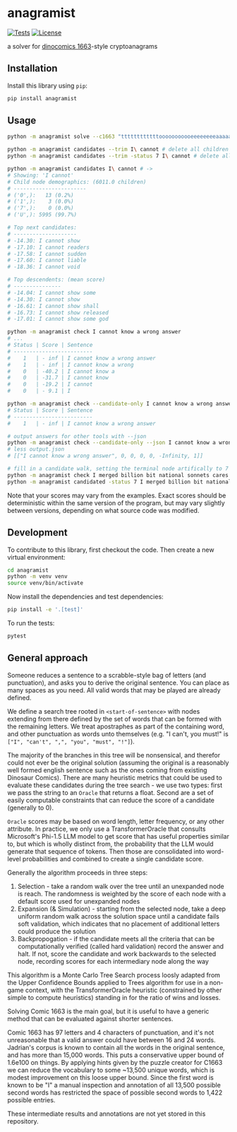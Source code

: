 # anagramist

[![Tests](https://github.com/lonnen/anagramist/actions/workflows/test.yml/badge.svg)](https://github.com/lonnen/anagramist/actions/workflows/test.yml)
[![License](https://img.shields.io/badge/license-Apache%202.0-blue.svg)](https://github.com/lonnen/anagramist/blob/main/LICENSE)

a solver for [dinocomics 1663](https://qwantz.com/index.php?comic=1663)-style cryptoanagrams

## Installation

Install this library using `pip`:
```bash
pip install anagramist
```

## Usage

```bash
python -m anagramist solve --c1663 "ttttttttttttooooooooooeeeeeeeeaaaaaaallllllnnnnnnuuuuuuiiiiisssssdddddhhhhhyyyyyIIrrrfffbbwwkcmvg:,\!\!"
```

```bash
python -m anagramist candidates --trim I\ cannot # delete all children of "I cannot" but leave the status untouched
python -m anagramist candidates --trim -status 7 I\ cannot # delete all children of "I cannot" and set its status to 7 so it will be ignored
```

```bash
python -m anagramist candidates I\ cannot # -> 
# Showing: 'I cannot'
# Child node demographics: (6011.0 children)
# -----------------------
# ('0',):   13 (0.2%)
# ('1',):    3 (0.0%)
# ('7',):    0 (0.0%)
# ('U',): 5995 (99.7%)

# Top next candidates:
# --------------------
# -14.30: I cannot show
# -17.10: I cannot readers
# -17.58: I cannot sudden
# -17.60: I cannot liable
# -18.36: I cannot void

# Top descendents: (mean score)
# ---------------
# -14.04: I cannot show some
# -14.30: I cannot show
# -16.61: I cannot show shall
# -16.73: I cannot show released
# -17.01: I cannot show some god
```

```bash
python -m anagramist check I cannot know a wrong answer   
# ...
# Status | Score | Sentence
# -------------------------
#    1   | - inf | I cannot know a wrong answer
#    1   | - inf | I cannot know a wrong
#    0   | -40.2 | I cannot know a
#    0   | -31.7 | I cannot know
#    0   | -19.2 | I cannot
#    0   | - 9.1 | I

python -m anagramist check --candidate-only I cannot know a wrong answer
# Status | Score | Sentence
# -------------------------
#    1   | - inf | I cannot know a wrong answer

# output answers for other tools with --json
python -m anagramist check --candidate-only --json I cannot know a wrong answer > output.json
# less output.json
# [["I cannot know a wrong answer", 0, 0, 0, 0, -Infinity, 1]]

# fill in a candidate walk, setting the terminal node artifically to 7 (Manual Intervention)
python -m anagramist check I merged billion bit national sonnets cares vessel darned tile hold yuo
python -m anagramist candidated -status 7 I merged billion bit national sonnets cares vessel darned tile hold yuo
```

Note that your scores may vary from the examples. Exact scores should be deterministic within the same version of the program, but may vary slightly between versions, depending on what source code was modified.

## Development

To contribute to this library, first checkout the code. Then create a new virtual environment:
```bash
cd anagramist
python -m venv venv
source venv/bin/activate
```
Now install the dependencies and test dependencies:
```bash
pip install -e '.[test]'
```
To run the tests:
```bash
pytest
```

## General approach

Someone reduces a sentence to a scrabble-style bag of letters (and punctuation), and asks you to derive the original sentence. You can place as many spaces as you need. All valid words that may be played are already defined.

We define a search tree rooted in `<start-of-sentence>` with nodes extending from there defined by the set of words that can be formed with the remaining letters. We treat apostraphes as part of the containing word, and other punctuation as words unto themselves (e.g. "I can't, you must!" is `["I", "can't", ",", "you", "must", "!"]`).

The majority of the branches in this tree will be nonsensical, and therefor could not ever be the original solution (assuming the original is a reasonably well formed english sentence such as the ones coming from existing Dinosaur Comics). There are many heuristic metrics that could be used to evaluate these candidates during the tree search - we use two types: first we pass the string to an `Oracle` that returns a float. Second are a set of easily computable constraints that can reduce the score of a candidate (generally to 0).

`Oracle` scores may be based on word length, letter frequency, or any other attribute. In practice, we only use a TransformerOracle that consults Microsoft's Phi-1.5 LLM model to get score that has useful properties similar to, but which is wholly distinct from, the probability that the LLM would generate that sequence of tokens. Then those are consolidated into word-level probabilities and combined to create a single candidate score.

Generally the algorithm proceeds in three steps:

1. Selection - take a random walk over the tree until an unexpanded node is reach. The randomness is weighted by the score of each node with a default score used for unexpanded nodes
2. Expansion (& Simulation) - starting from the selected node, take a deep uniform random walk across the solution space until a candidate fails soft validation, which indicates that no placement of additional letters could produce the solution
3. Backpropogation - if the candidate meets all the criteria that can be computationally verified (called hard validation) record the answer and halt. If not, score the candidate and work backwards to the selected node, recording scores for each intermediary node along the way

This algorithm is a Monte Carlo Tree Search process loosly adapted from the Upper Confidence Bounds applied to Trees algorithm for use in a non-game context, with the TransformerOracle heuristic (constrained by other simple to compute heuristics) standing in for the ratio of wins and losses.

Solving Comic 1663 is the main goal, but it is useful to have a generic method that can be evaluated against shorter sentences.

Comic 1663 has 97 letters and 4 characters of punctuation, and it's not unreasonable that a valid answer could have between 16 and 24 words. Jadrian's corpus is known to contain all the words in the original sentence, and has more than 15,000 words. This puts a conservative upper bound of 1.6e100 on things. By applying hints given by the puzzle creator for C1663 we can reduce the vocabulary to some ~13,500 unique words, which is modest improvement on this loose upper bound. Since the first word is known to be "I" a manual inspection and annotation of all 13,500 possible second words has restricted the space of possible second words to 1,422 possible entries. 

These intermediate results and annotations are not yet stored in this repository.